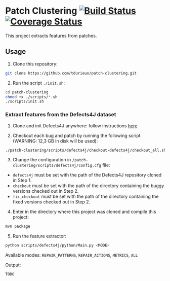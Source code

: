 # Patch Clustering [![Build Status](https://travis-ci.org/tdurieux/patch-clustering.svg?branch=master)](https://travis-ci.org/tdurieux/patch-clustering) [![Coverage Status](https://coveralls.io/repos/github/tdurieux/patch-clustering/badge.svg?branch=master)](https://coveralls.io/github/tdurieux/patch-clustering?branch=master)

This project extracts features from patches.

## Usage

1. Clone this repository:

```bash
git clone https://github.com/tdurieux/patch-clustering.git
```

2. Run the script `./init.sh`:

```bash
cd patch-clustering
chmod +x ./scripts/*.sh
./scripts/init.sh
```

### Extract features from the Defects4J dataset

1. Clone and init Defects4J anywhere: follow instructions [here](https://github.com/rjust/defects4j)

2. Checkout each bug and patch by running the following script (WARNING: 12,3 GB in disk will be used):

```bash
./patch-clustering/scripts/defects4j/checkout-defects4j/checkout_all.sh
```

3. Change the configuration in `/patch-clustering/scripts/defects4j/config.cfg` file:

- `defects4j` must be set with the path of the Defects4J repository cloned in Step 1.
- `checkout` must be set with the path of the directory containing the buggy versions checked out in Step 2.
- `fix_checkout` must be set with the path of the directory containing the fixed versions checked out in Step 2.

4. Enter in the directory where this project was cloned and compile this project:

```bash
mvn package
```

5. Run the feature extractor:

```bash
python scripts/defects4j/python/Main.py <MODE>
```

Available modes:
`REPAIR_PATTERNS`, `REPAIR_ACTIONS`, `METRICS`, `ALL`

Output:
```csv
TODO
```

